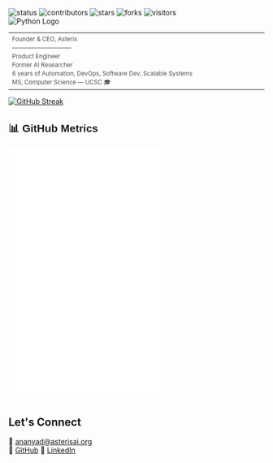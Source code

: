 <p align="left">
  <img src="https://img.shields.io/badge/status-updating-93e9be" alt="status" />
  <img src="https://img.shields.io/badge/contributors-3-C3B1E1" alt="contributors" />
  <img src="https://img.shields.io/badge/stars-0-F4A9C8" alt="stars" />
  <img src="https://img.shields.io/badge/forks-0-A8C0FF" alt="forks" />
  <img src="https://visitor-badge.laobi.icu/badge?page_id=ananyadd.ananyadd&color=EAD7D1" alt="visitors" />
  &nbsp;&nbsp;&nbsp;&nbsp;&nbsp;&nbsp;&nbsp;&nbsp;&nbsp;&nbsp;&nbsp;&nbsp;&nbsp;&nbsp;&nbsp;&nbsp;&nbsp;&nbsp;&nbsp;&nbsp;
  <img src="https://upload.wikimedia.org/wikipedia/commons/c/c3/Python-logo-notext.svg" width="60" alt="Python Logo" />
</p>

</p>

</p>

<table border="0" width="100%">
  <tr>
    <td align="left" valign="top" width="50%">
      <small>
      <span style="color:#4E4E4E">Founder & CEO, Asteris</span><br>
      <span style="color:#4E4E4E">––––––––––––––––––––</span><br>
      <span style="color:#4E4E4E">Product Engineer</span><br>
      <span style="color:#4E4E4E">Former AI Researcher</span><br>
      <span style="color:#4E4E4E">6 years of Automation, DevOps, Software Dev, Scalable Systems</span><br>
      <span style="color:#4E4E4E">MS, Computer Science — UCSC 🎓</span>
      </small>
    </td>
  </tr>
</table>



</small>
</p>

</p>

[![GitHub Streak](https://streak-stats.demolab.com?user=ananyadd&theme=rose)](https://git.io/streak-stats)


<h2 style="font-family: 'Ubuntu', sans-serif;">📊 GitHub Metrics</h2>

<img src="https://raw.githubusercontent.com/ananyadd/ananyadd/main/github-metrics.svg?v=4" width="60%" />


## Let's Connect

📧 [ananyad@asterisai.org](mailto:ananyad@asterisai.org)  
🔗 [GitHub]([https://github.com/](https://github.com/ananyadd))  
💼 [LinkedIn]([https://linkedin.com/](https://www.linkedin.com/in/ananya-das-a3016059/))





